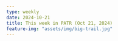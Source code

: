 ```yaml
---
type: weekly
date: 2024-10-21
title: This week in PATR (Oct 21, 2024)
feature-img: "assets/img/big-trail.jpg"
---
```



